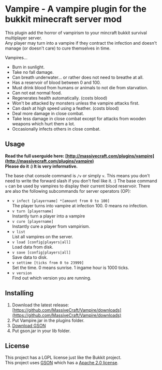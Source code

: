Vampire - A vampire plugin for the bukkit minecraft server mod
====================
This plugin add the horror of vampirism to your mincraft bukkit survival multiplayer server.<br>
Any player may turn into a vampire if they contract the infection and doesn't manage (or doesn't care) to cure themselves in time.

Vampires...

* Burn in sunlight.
* Take no fall damage.
* Can breath underwater... or rather does not need to breathe at all.
* Has a reservoir of blood between 0 and 100.
* Must drink blood from humans or animals to not die from starvation.
* Can not eat normal food.
* Regenerates health automatically. (costs blood)
* Won't be attacked by monsters unless the vampire attacks first.
* Can dash at high speed using a feather. (costs blood)
* Deal more damage in close combat.
* Take less damage in close combat except for attacks from wooden weapons which hurt them a lot.
* Occasionally infects others in close combat.

Usage
---------
<b>Read the full userguide here: [http://massivecraft.com/plugins/vampire](http://massivecraft.com/plugins/vampire)</b><br/>
<b>Please do it :) It is very informative.</b>

The base chat console command is `/v` or simply `v`. This means you don't need to write the forward slash if you don't feel like it. :)
The base command `v` can be used by vampires to display their current blood reservoir. There are also the following subcommands for server operators (OP):

* `v infect [playername] *[amount from 0 to 100]`<br>The player turns into vampire at infection 100. 0 means no infection.
* `v turn [playername]`<br> Instantly turn a player into a vampire
* `v cure [playername]`<br> Instantly cure a player from vampirism.
* `v list`<br> List all vampires on the server.
* `v load [config|players|all]`<br> Load data from disk. 
* `v save [config|players|all]`<br> Save data to disk.
* `v settime [ticks from 0 to 23999]`<br> Set the time. 0 means sunrise. 1 ingame hour is 1000 ticks.
* `v version`<br> Find out which version you are running.

Installing
----------
1. Download the latest release: [https://github.com/MassiveCraft/Vampire/downloads](https://github.com/MassiveCraft/Vampire/downloads)<br>
1. Put Vampire.jar in the plugins folder.
1. [Download GSON](http://massivecraft.com/plugins/libraries)
1. Put gson.jar in your lib folder.

License
----------
This project has a LGPL license just like the Bukkit project.<br>
This project uses [GSON](http://code.google.com/p/google-gson/) which has a [Apache 2.0 license](http://www.apache.org/licenses/LICENSE-2.0 ).

